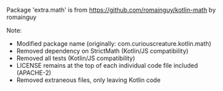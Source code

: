 Package 'extra.math' is from https://github.com/romainguy/kotlin-math by romainguy

Note:
* Modified package name (originally: com.curiouscreature.kotlin.math)
* Removed dependency on StrictMath (Kotlin/JS compatibility)
* Removed all tests (Kotlin/JS compatibility)
* LICENSE remains at the top of each individual code file included (APACHE-2)
* Removed extraneous files, only leaving Kotlin code

